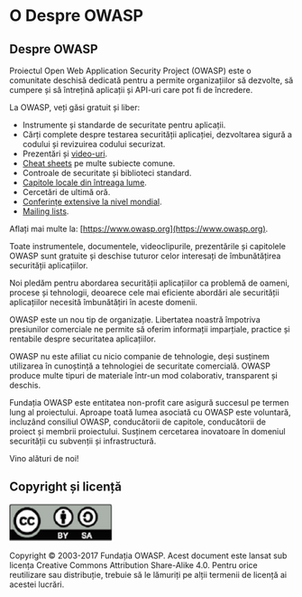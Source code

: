 # O Despre OWASP

## Despre OWASP

Proiectul Open Web Application Security Project (OWASP) este o comunitate deschisă dedicată pentru a permite organizațiilor să dezvolte, să cumpere și să întrețină aplicații și API-uri care pot fi de încredere.

La OWASP, veți găsi gratuit și liber:

* Instrumente și standarde de securitate pentru aplicații.
* Cărți complete despre testarea securității aplicației, dezvoltarea sigură a codului și revizuirea codului securizat.
* Prezentări și [video-uri](https://www.youtube.com/user/OWASPGLOBAL).
* [Cheat sheets](https://www.owasp.org/index.php/OWASP_Cheat_Sheet_Series) pe multe subiecte comune.
* Controale de securitate și biblioteci standard.
* [Capitole locale din întreaga lume](https://www.owasp.org/index.php/OWASP_Chapter).
* Cercetări de ultimă oră.
* [Conferințe extensive la nivel mondial](https://www.owasp.org/index.php/Category:OWASP_AppSec_Conference).
* [Mailing lists](https://lists.owasp.org/mailman/listinfo).

Aflați mai multe la: [https://www.owasp.org](https://www.owasp.org).

Toate instrumentele, documentele, videoclipurile, prezentările și capitolele OWASP sunt gratuite și deschise tuturor celor interesați de îmbunătățirea securității aplicațiilor.

Noi pledăm pentru abordarea securității aplicațiilor ca problemă de oameni, procese și tehnologii, deoarece cele mai eficiente abordări ale securității aplicațiilor necesită îmbunătățiri în aceste domenii.

OWASP este un nou tip de organizație. Libertatea noastră împotriva presiunilor comerciale ne permite să oferim informații imparțiale, practice și rentabile despre securitatea aplicațiilor.

OWASP nu este afiliat cu nicio companie de tehnologie, deși susținem utilizarea în cunoștință a tehnologiei de securitate comercială. OWASP produce multe tipuri de materiale într-un mod colaborativ, transparent și deschis.

Fundația OWASP este entitatea non-profit care asigură succesul pe termen lung al proiectului. Aproape toată lumea asociată cu OWASP este voluntară, incluzând consiliul OWASP, conducătorii de capitole, conducătorii de proiect și membrii proiectului. Susținem cercetarea inovatoare în domeniul securității cu subvenții și infrastructură.

Vino alături de noi!

## Copyright și licență

![license](OWASP%20Top%2010/Top10/2017/ro/images/license.png)

Copyright © 2003-2017 Fundația OWASP. Acest document este lansat sub licența Creative Commons Attribution Share-Alike 4.0. Pentru orice reutilizare sau distribuție, trebuie să le lămuriți pe alții termenii de licență ai acestei lucrări.

